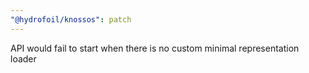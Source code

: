 ```yaml
---
"@hydrofoil/knossos": patch
---
```


API would fail to start when there is no custom minimal representation loader

